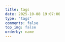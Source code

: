```yaml
---
title: tags
date: 2025-10-08 19:07:06
type: "tags"
comments: false
top_img: false
orderby: name
---
```

